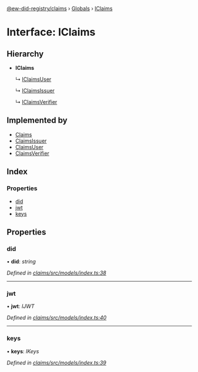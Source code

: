 [@ew-did-registry/claims](../README.md) › [Globals](../globals.md) › [IClaims](iclaims.md)

# Interface: IClaims

## Hierarchy

* **IClaims**

  ↳ [IClaimsUser](iclaimsuser.md)

  ↳ [IClaimsIssuer](iclaimsissuer.md)

  ↳ [IClaimsVerifier](iclaimsverifier.md)

## Implemented by

* [Claims](../classes/claims.md)
* [ClaimsIssuer](../classes/claimsissuer.md)
* [ClaimsUser](../classes/claimsuser.md)
* [ClaimsVerifier](../classes/claimsverifier.md)

## Index

### Properties

* [did](iclaims.md#did)
* [jwt](iclaims.md#jwt)
* [keys](iclaims.md#keys)

## Properties

###  did

• **did**: *string*

*Defined in [claims/src/models/index.ts:38](https://github.com/energywebfoundation/ew-did-registry/blob/9ddd7ca/packages/claims/src/models/index.ts#L38)*

___

###  jwt

• **jwt**: *IJWT*

*Defined in [claims/src/models/index.ts:40](https://github.com/energywebfoundation/ew-did-registry/blob/9ddd7ca/packages/claims/src/models/index.ts#L40)*

___

###  keys

• **keys**: *IKeys*

*Defined in [claims/src/models/index.ts:39](https://github.com/energywebfoundation/ew-did-registry/blob/9ddd7ca/packages/claims/src/models/index.ts#L39)*
